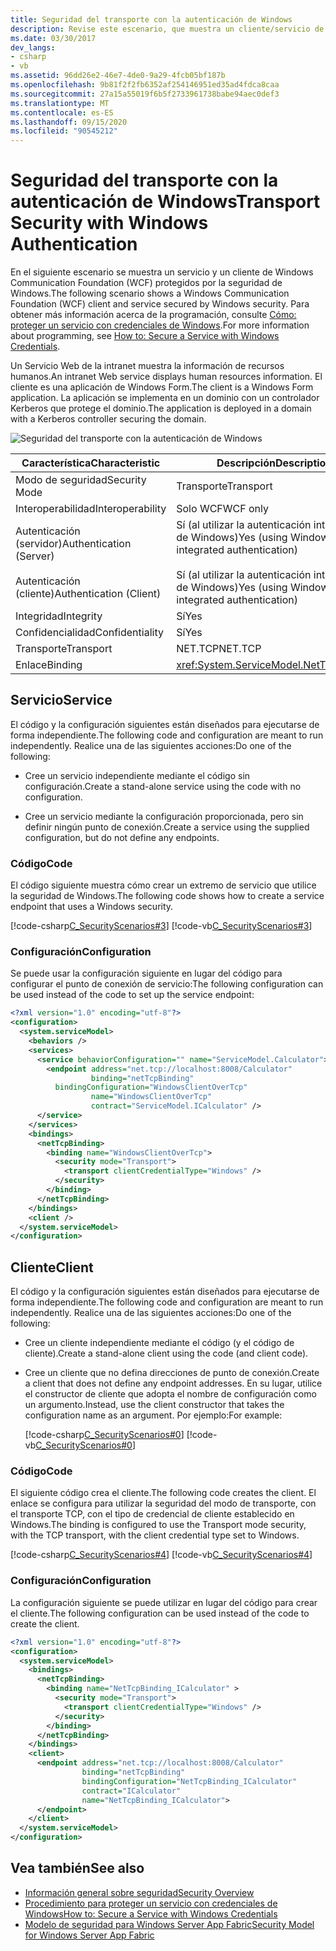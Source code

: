 ```yaml
---
title: Seguridad del transporte con la autenticación de Windows
description: Revise este escenario, que muestra un cliente/servicio de WCF protegido por la seguridad de Windows. En este ejemplo, un servicio de intranet muestra información de recursos humanos.
ms.date: 03/30/2017
dev_langs:
- csharp
- vb
ms.assetid: 96dd26e2-46e7-4de0-9a29-4fcb05bf187b
ms.openlocfilehash: 9b81f2f2fb6352af254146951ed35ad4fdca8caa
ms.sourcegitcommit: 27a15a55019f6b5f2733961738babe94aec0def3
ms.translationtype: MT
ms.contentlocale: es-ES
ms.lasthandoff: 09/15/2020
ms.locfileid: "90545212"
---
```

# <a name="transport-security-with-windows-authentication"></a><span data-ttu-id="6233c-104">Seguridad del transporte con la autenticación de Windows</span><span class="sxs-lookup"><span data-stu-id="6233c-104">Transport Security with Windows Authentication</span></span>
<span data-ttu-id="6233c-105">En el siguiente escenario se muestra un servicio y un cliente de Windows Communication Foundation (WCF) protegidos por la seguridad de Windows.</span><span class="sxs-lookup"><span data-stu-id="6233c-105">The following scenario shows a Windows Communication Foundation (WCF) client and service secured by Windows security.</span></span> <span data-ttu-id="6233c-106">Para obtener más información acerca de la programación, consulte [Cómo: proteger un servicio con credenciales de Windows](../how-to-secure-a-service-with-windows-credentials.md).</span><span class="sxs-lookup"><span data-stu-id="6233c-106">For more information about programming, see [How to: Secure a Service with Windows Credentials](../how-to-secure-a-service-with-windows-credentials.md).</span></span>  
  
 <span data-ttu-id="6233c-107">Un Servicio Web de la intranet muestra la información de recursos humanos.</span><span class="sxs-lookup"><span data-stu-id="6233c-107">An intranet Web service displays human resources information.</span></span> <span data-ttu-id="6233c-108">El cliente es una aplicación de Windows Form.</span><span class="sxs-lookup"><span data-stu-id="6233c-108">The client is a Windows Form application.</span></span> <span data-ttu-id="6233c-109">La aplicación se implementa en un dominio con un controlador Kerberos que protege el dominio.</span><span class="sxs-lookup"><span data-stu-id="6233c-109">The application is deployed in a domain with a Kerberos controller securing the domain.</span></span>  
  
 ![Seguridad del transporte con la autenticación de Windows](./media/transport-security-with-windows-authentication/secured-windows-authentication.gif)  
  
|<span data-ttu-id="6233c-111">Característica</span><span class="sxs-lookup"><span data-stu-id="6233c-111">Characteristic</span></span>|<span data-ttu-id="6233c-112">Descripción</span><span class="sxs-lookup"><span data-stu-id="6233c-112">Description</span></span>|  
|--------------------|-----------------|  
|<span data-ttu-id="6233c-113">Modo de seguridad</span><span class="sxs-lookup"><span data-stu-id="6233c-113">Security Mode</span></span>|<span data-ttu-id="6233c-114">Transporte</span><span class="sxs-lookup"><span data-stu-id="6233c-114">Transport</span></span>|  
|<span data-ttu-id="6233c-115">Interoperabilidad</span><span class="sxs-lookup"><span data-stu-id="6233c-115">Interoperability</span></span>|<span data-ttu-id="6233c-116">Solo WCF</span><span class="sxs-lookup"><span data-stu-id="6233c-116">WCF only</span></span>|  
|<span data-ttu-id="6233c-117">Autenticación (servidor)</span><span class="sxs-lookup"><span data-stu-id="6233c-117">Authentication (Server)</span></span><br /><br /> <span data-ttu-id="6233c-118">Autenticación (cliente)</span><span class="sxs-lookup"><span data-stu-id="6233c-118">Authentication (Client)</span></span>|<span data-ttu-id="6233c-119">Sí (al utilizar la autenticación integrada de Windows)</span><span class="sxs-lookup"><span data-stu-id="6233c-119">Yes (using Windows integrated authentication)</span></span><br /><br /> <span data-ttu-id="6233c-120">Sí (al utilizar la autenticación integrada de Windows)</span><span class="sxs-lookup"><span data-stu-id="6233c-120">Yes (using Windows integrated authentication)</span></span>|  
|<span data-ttu-id="6233c-121">Integridad</span><span class="sxs-lookup"><span data-stu-id="6233c-121">Integrity</span></span>|<span data-ttu-id="6233c-122">Sí</span><span class="sxs-lookup"><span data-stu-id="6233c-122">Yes</span></span>|  
|<span data-ttu-id="6233c-123">Confidencialidad</span><span class="sxs-lookup"><span data-stu-id="6233c-123">Confidentiality</span></span>|<span data-ttu-id="6233c-124">Sí</span><span class="sxs-lookup"><span data-stu-id="6233c-124">Yes</span></span>|  
|<span data-ttu-id="6233c-125">Transporte</span><span class="sxs-lookup"><span data-stu-id="6233c-125">Transport</span></span>|<span data-ttu-id="6233c-126">NET.TCP</span><span class="sxs-lookup"><span data-stu-id="6233c-126">NET.TCP</span></span>|  
|<span data-ttu-id="6233c-127">Enlace</span><span class="sxs-lookup"><span data-stu-id="6233c-127">Binding</span></span>|<xref:System.ServiceModel.NetTcpBinding>|  
  
## <a name="service"></a><span data-ttu-id="6233c-128">Servicio</span><span class="sxs-lookup"><span data-stu-id="6233c-128">Service</span></span>  
 <span data-ttu-id="6233c-129">El código y la configuración siguientes están diseñados para ejecutarse de forma independiente.</span><span class="sxs-lookup"><span data-stu-id="6233c-129">The following code and configuration are meant to run independently.</span></span> <span data-ttu-id="6233c-130">Realice una de las siguientes acciones:</span><span class="sxs-lookup"><span data-stu-id="6233c-130">Do one of the following:</span></span>  
  
- <span data-ttu-id="6233c-131">Cree un servicio independiente mediante el código sin configuración.</span><span class="sxs-lookup"><span data-stu-id="6233c-131">Create a stand-alone service using the code with no configuration.</span></span>  
  
- <span data-ttu-id="6233c-132">Cree un servicio mediante la configuración proporcionada, pero sin definir ningún punto de conexión.</span><span class="sxs-lookup"><span data-stu-id="6233c-132">Create a service using the supplied configuration, but do not define any endpoints.</span></span>  
  
### <a name="code"></a><span data-ttu-id="6233c-133">Código</span><span class="sxs-lookup"><span data-stu-id="6233c-133">Code</span></span>  
 <span data-ttu-id="6233c-134">El código siguiente muestra cómo crear un extremo de servicio que utilice la seguridad de Windows.</span><span class="sxs-lookup"><span data-stu-id="6233c-134">The following code shows how to create a service endpoint that uses a Windows security.</span></span>  
  
 [!code-csharp[C_SecurityScenarios#3](../../../../samples/snippets/csharp/VS_Snippets_CFX/c_securityscenarios/cs/source.cs#3)]
 [!code-vb[C_SecurityScenarios#3](../../../../samples/snippets/visualbasic/VS_Snippets_CFX/c_securityscenarios/vb/source.vb#3)]  
  
### <a name="configuration"></a><span data-ttu-id="6233c-135">Configuración</span><span class="sxs-lookup"><span data-stu-id="6233c-135">Configuration</span></span>  
 <span data-ttu-id="6233c-136">Se puede usar la configuración siguiente en lugar del código para configurar el punto de conexión de servicio:</span><span class="sxs-lookup"><span data-stu-id="6233c-136">The following configuration can be used instead of the code to set up the service endpoint:</span></span>  
  
```xml  
<?xml version="1.0" encoding="utf-8"?>  
<configuration>  
  <system.serviceModel>  
    <behaviors />  
    <services>  
      <service behaviorConfiguration="" name="ServiceModel.Calculator">  
        <endpoint address="net.tcp://localhost:8008/Calculator"
                  binding="netTcpBinding"  
          bindingConfiguration="WindowsClientOverTcp"
                  name="WindowsClientOverTcp"  
                  contract="ServiceModel.ICalculator" />  
      </service>  
    </services>  
    <bindings>  
      <netTcpBinding>  
        <binding name="WindowsClientOverTcp">  
          <security mode="Transport">  
            <transport clientCredentialType="Windows" />  
          </security>  
        </binding>  
      </netTcpBinding>  
    </bindings>  
    <client />  
  </system.serviceModel>  
</configuration>  
```  
  
## <a name="client"></a><span data-ttu-id="6233c-137">Cliente</span><span class="sxs-lookup"><span data-stu-id="6233c-137">Client</span></span>  
 <span data-ttu-id="6233c-138">El código y la configuración siguientes están diseñados para ejecutarse de forma independiente.</span><span class="sxs-lookup"><span data-stu-id="6233c-138">The following code and configuration are meant to run independently.</span></span> <span data-ttu-id="6233c-139">Realice una de las siguientes acciones:</span><span class="sxs-lookup"><span data-stu-id="6233c-139">Do one of the following:</span></span>  
  
- <span data-ttu-id="6233c-140">Cree un cliente independiente mediante el código (y el código de cliente).</span><span class="sxs-lookup"><span data-stu-id="6233c-140">Create a stand-alone client using the code (and client code).</span></span>  
  
- <span data-ttu-id="6233c-141">Cree un cliente que no defina direcciones de punto de conexión.</span><span class="sxs-lookup"><span data-stu-id="6233c-141">Create a client that does not define any endpoint addresses.</span></span> <span data-ttu-id="6233c-142">En su lugar, utilice el constructor de cliente que adopta el nombre de configuración como un argumento.</span><span class="sxs-lookup"><span data-stu-id="6233c-142">Instead, use the client constructor that takes the configuration name as an argument.</span></span> <span data-ttu-id="6233c-143">Por ejemplo:</span><span class="sxs-lookup"><span data-stu-id="6233c-143">For example:</span></span>  
  
     [!code-csharp[C_SecurityScenarios#0](../../../../samples/snippets/csharp/VS_Snippets_CFX/c_securityscenarios/cs/source.cs#0)]
     [!code-vb[C_SecurityScenarios#0](../../../../samples/snippets/visualbasic/VS_Snippets_CFX/c_securityscenarios/vb/source.vb#0)]  
  
### <a name="code"></a><span data-ttu-id="6233c-144">Código</span><span class="sxs-lookup"><span data-stu-id="6233c-144">Code</span></span>  
 <span data-ttu-id="6233c-145">El siguiente código crea el cliente.</span><span class="sxs-lookup"><span data-stu-id="6233c-145">The following code creates the client.</span></span> <span data-ttu-id="6233c-146">El enlace se configura para utilizar la seguridad del modo de transporte, con el transporte TCP, con el tipo de credencial de cliente establecido en Windows.</span><span class="sxs-lookup"><span data-stu-id="6233c-146">The binding is configured to use the Transport mode security, with the TCP transport, with the client credential type set to Windows.</span></span>  
  
 [!code-csharp[C_SecurityScenarios#4](../../../../samples/snippets/csharp/VS_Snippets_CFX/c_securityscenarios/cs/source.cs#4)]
 [!code-vb[C_SecurityScenarios#4](../../../../samples/snippets/visualbasic/VS_Snippets_CFX/c_securityscenarios/vb/source.vb#4)]  
  
### <a name="configuration"></a><span data-ttu-id="6233c-147">Configuración</span><span class="sxs-lookup"><span data-stu-id="6233c-147">Configuration</span></span>  
 <span data-ttu-id="6233c-148">La configuración siguiente se puede utilizar en lugar del código para crear el cliente.</span><span class="sxs-lookup"><span data-stu-id="6233c-148">The following configuration can be used instead of the code to create the client.</span></span>  
  
```xml  
<?xml version="1.0" encoding="utf-8"?>  
<configuration>  
  <system.serviceModel>  
    <bindings>  
      <netTcpBinding>  
        <binding name="NetTcpBinding_ICalculator" >  
          <security mode="Transport">  
            <transport clientCredentialType="Windows" />  
          </security>  
        </binding>  
      </netTcpBinding>  
    </bindings>  
    <client>  
      <endpoint address="net.tcp://localhost:8008/Calculator"
                binding="netTcpBinding"
                bindingConfiguration="NetTcpBinding_ICalculator"
                contract="ICalculator"  
                name="NetTcpBinding_ICalculator">  
      </endpoint>  
    </client>  
  </system.serviceModel>  
</configuration>  
```  
  
## <a name="see-also"></a><span data-ttu-id="6233c-149">Vea también</span><span class="sxs-lookup"><span data-stu-id="6233c-149">See also</span></span>

- [<span data-ttu-id="6233c-150">Información general sobre seguridad</span><span class="sxs-lookup"><span data-stu-id="6233c-150">Security Overview</span></span>](security-overview.md)
- [<span data-ttu-id="6233c-151">Procedimiento para proteger un servicio con credenciales de Windows</span><span class="sxs-lookup"><span data-stu-id="6233c-151">How to: Secure a Service with Windows Credentials</span></span>](../how-to-secure-a-service-with-windows-credentials.md)
- <span data-ttu-id="6233c-152">[Modelo de seguridad para Windows Server App Fabric](/previous-versions/appfabric/ee677202(v=azure.10))</span><span class="sxs-lookup"><span data-stu-id="6233c-152">[Security Model for Windows Server App Fabric](/previous-versions/appfabric/ee677202(v=azure.10))</span></span>
